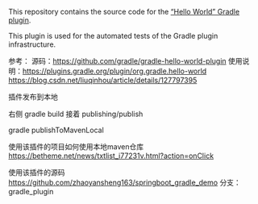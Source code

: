 This repository contains the source code for the [“Hello World” Gradle plugin](http://plugins.gradle.org/plugin/org.gradle.hello-world).

This plugin is used for the automated tests of the Gradle plugin infrastructure.


参考：
源码：https://github.com/gradle/gradle-hello-world-plugin
使用说明：https://plugins.gradle.org/plugin/org.gradle.hello-world
https://blog.csdn.net/liuqinhou/article/details/127797395

插件发布到本地

右侧 gradle build 接着 publishing/publish

gradle publishToMavenLocal

使用该插件的项目如何使用本地maven仓库
https://betheme.net/news/txtlist_i77231v.html?action=onClick


使用该插件的源码
https://github.com/zhaoyansheng163/springboot_gradle_demo  分支：gradle_plugin
